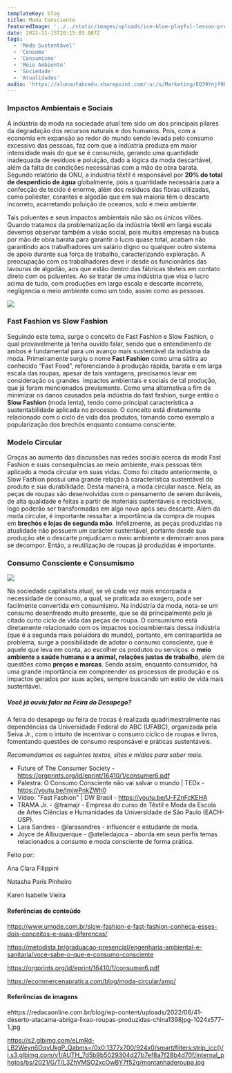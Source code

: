 ```yaml
---
templateKey: blog
title: Moda Consciente
featuredImage: '../../static/images/uploads/ice-blue-playful-lesson-presentation.png'
date: 2022-11-15T20:15:03.087Z
tags:
  - 'Moda Sustentável'
  - 'Consumo'
  - 'Consumismo'
  - 'Meio Ambiente'
  - 'Sociedade'
  - 'Atualidades'
audio: 'https://alunoufabcedu.sharepoint.com/:u:/s/Marketing/EQ39Ynjf9LBLtenVPhaPV7cBRxkKQAzU7KMemxQtaul_9Q?e=QePUvL&download=1'
---
```


<!--StartFragment-->

### **Impactos Ambientais e Sociais**

A indústria da moda na sociedade atual tem sido um dos principais pilares da degradação dos recursos naturais e dos humanos. Pois, com a economia em expansão ao redor do mundo sendo levada pelo consumo excessivo das pessoas, faz com que a indústria produza em maior intensidade mais do que se é consumido, gerando uma quantidade inadequada de resíduos e poluição, dado a lógica da moda descartável, além da falta de condições necessárias com a mão de obra barata. Segundo relatório da ONU, a indústria têxtil é responsável por **20% do total de desperdício de água** globalmente, pois a quantidade necessária para a confecção de tecido é enorme, além dos resíduos das fibras utilizadas, como poliéster, corantes e algodão que em sua maioria têm o descarte incorreto, acarretando poluição de oceanos, solo e meio ambiente.

Tais poluentes e seus impactos ambientais não são os únicos vilões. Quando tratamos da problematização da indústria têxtil em larga escala devemos observar também a visão social, pois muitas empresas na busca por mão de obra barata para garantir o lucro quase total, acabam não garantindo aos trabalhadores um salário digno ou qualquer outro sistema de apoio durante sua força de trabalho, caracterizando exploração. A preocupação com os trabalhadores deve ir desde os funcionários das lavouras de algodão, aos que estão dentro das fábricas têxteis em contato direto com os poluentes. Ao se tratar de uma indústria que visa o lucro acima de tudo, com produções em larga escala e descarte incorreto, negligencia o meio ambiente como um todo, assim como as pessoas.

![](https://redacaonline.com.br/blog/wp-content/uploads/2022/06/41-deserto-atacama-abriga-lixao-roupas-produzidas-china1398jpg-1024x577-1.jpg)

### Fast Fashion vs Slow Fashion

Seguindo este tema, surge o conceito de Fast Fashion e Slow Fashion, o qual provavelmente já tenha ouvido falar, sendo que o entendimento de ambos é fundamental para um avanço mais sustentável da indústria da moda. Primeiramente surgiu o nome **Fast Fashion** como uma sátira ao conhecido “Fast Food”, referenciando à produção rápida, barata e em larga escala das roupas, apesar de tais vantagens, precisamos levar em consideração os grandes  impactos ambientais e sociais de tal produção, que já foram mencionados previamente. Como uma alternativa a fim de minimizar os danos causados pela indústria do fast fashion, surge então o **Slow Fashion** (moda lenta), tendo como principal característica a sustentabilidade aplicada no processo. O conceito está diretamente relacionado com o ciclo de vida dos produtos, tomando como exemplo a popularização dos brechós enquanto consumo consciente.

### Modelo Circular

Graças ao aumento das discussões nas redes sociais acerca da moda Fast Fashion e suas consequências ao meio ambiente, mais pessoas têm aplicado a moda circular em suas vidas. Como foi citado anteriormente, o Slow Fashion possui uma grande relação à característica sustentável do produto e sua durabilidade. Desta maneira, a moda circular nasce. Nela, as peças de roupas são desenvolvidas com o pensamento de serem duráveis, de alta qualidade e feitas a partir de materiais sustentáveis e recicláveis, logo poderão ser transformadas em algo novo após seu descarte. Além da moda circular, é importante ressaltar a importância da compra de roupas em **brechós e lojas de segunda mão**. Infelizmente, as peças produzidas na atualidade não possuem um carácter sustentável, portanto desde sua produção até o descarte prejudicam o meio ambiente e demoram anos para se decompor. Então, a reutilização de roupas já produzidas é importante.

### Consumo Consciente e Consumismo

![](<https://s2.glbimg.com/eLmRd-LB2Weyn6OqvUkgP_Qabms=/0x0:1377x700/924x0/smart/filters:strip_icc()/i.s3.glbimg.com/v1/AUTH_7d5b9b5029304d27b7ef8a7f28b4d70f/internal_photos/bs/2021/G/T/L3ZhVMSO2xcOwBY7f52g/montanhaderoupa.jpg>)

Na sociedade capitalista atual, se vê cada vez mais encorpada a necessidade de consumo, a qual, se praticada ao exagero, pode ser facilmente convertida em consumismo. Na indústria da moda, nota-se um consumo desenfreado muito presente, que se dá principalmente pelo já citado curto ciclo de vida das peças de roupa. O consumismo está diretamente relacionado com os impactos socioambientais dessa indústria (que é a segunda mais poluidora do mundo), portanto, em contrapartida ao problema, surge a possibilidade de adotar o consumo consciente, que é aquele que leva em conta, ao escolher os produtos ou serviços: o **meio ambiente a saúde humana e a animal, relações justas de trabalho**, além de questões como **preços e marcas**. Sendo assim, enquanto consumidor, há uma grande importância em compreender os processos de produção e os impactos gerados por suas ações, sempre buscando um estilo de vida mais sustentável.

##### Você já ouviu falar na Feira do Desapego?

A feira do desapego ou feira de trocas é realizada quadrimestralmente nas dependências da Universidade Federal do ABC (UFABC), organizada pela Seiva Jr., com o intuito de incentivar o consumo cíclico de roupas e livros, fomentando questões de consumo responsável e práticas sustentáveis.

_Recomendamos os seguintes textos, sites e mídias para saber mais._

- Future of The Consumer Society - <https://orgprints.org/id/eprint/16410/1/consumer6.pdf>
- Palestra: O Consumo Consciente não vai salvar o mundo | TEDx - <https://youtu.be/lmjwPnkZWh0>
- Vídeo: "Fast Fashion" | DW Brasil - <https://youtu.be/U-FZnFcKEHA>
- TRAMA Jr. - @tramajr - Empresa do curso de Têxtil e Moda da Escola de Artes Ciências e Humanidades da Universidade de São Paulo (EACH-USP).
- Lara Sandres - @larasandres - influencer e estudante de moda.
- Joyce de Albuquerque - @ateliedajoca - aborda em seus perfis temas relacionados a consumo e moda consciente de forma prática.

<!--StartFragment-->

Feito por:

Ana Clara Filippini

Natasha Paris Pinheiro

Karen Isabelle Vieira

<!--EndFragment-->

#### Referências de conteúdo

<https://www.umode.com.br/slow-fashion-e-fast-fashion-conheca-esses-dois-conceitos-e-suas-diferencas/>

<https://metodista.br/graduacao-presencial/engenharia-ambiental-e-sanitaria/voce-sabe-o-que-e-consumo-consciente>

<https://orgprints.org/id/eprint/16410/1/consumer6.pdf>

https://ecommercenapratica.com/blog/moda-circular/amp/

#### R﻿eferências de imagens

ehttps://redacaonline.com.br/blog/wp-content/uploads/2022/06/41-deserto-atacama-abriga-lixao-roupas-produzidas-china1398jpg-1024x577-1.jpg

https://s2.glbimg.com/eLmRd-LB2Weyn6OqvUkgP_Qabms=/0x0:1377x700/924x0/smart/filters:strip_icc()/i.s3.glbimg.com/v1/AUTH_7d5b9b5029304d27b7ef8a7f28b4d70f/internal_photos/bs/2021/G/T/L3ZhVMSO2xcOwBY7f52g/montanhaderoupa.jpg

<!--EndFragment-->
